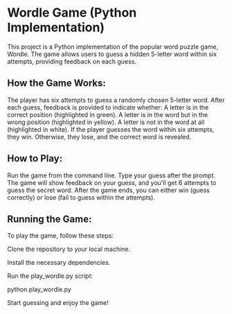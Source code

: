 # Wordle Game (Python Implementation)
This project is a Python implementation of the popular word puzzle game, Wordle. The game allows users to guess a hidden 5-letter word within six attempts, providing feedback on each guess.

## How the Game Works:
 The player has six attempts to guess a randomly chosen 5-letter word.
 After each guess, feedback is provided to indicate whether:
 A letter is in the correct position (highlighted in green).
 A letter is in the word but in the wrong position (highlighted in yellow).
 A letter is not in the word at all (highlighted in white).
 If the player guesses the word within six attempts, they win. Otherwise, they lose, and the correct word is revealed.
## How to Play:
 Run the game from the command line.
 Type your guess after the prompt.
 The game will show feedback on your guess, and you'll get 6 attempts to guess the secret word.
 After the game ends, you can either win (guess correctly) or lose (fail to guess within the attempts).

## Running the Game:
To play the game, follow these steps:

Clone the repository to your local machine.

Install the necessary dependencies.

Run the play_wordle.py script:

python play_wordle.py

Start guessing and enjoy the game!
